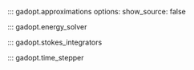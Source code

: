 ::: gadopt.approximations
    options:
      show_source: false

::: gadopt.energy_solver

::: gadopt.stokes_integrators

::: gadopt.time_stepper
